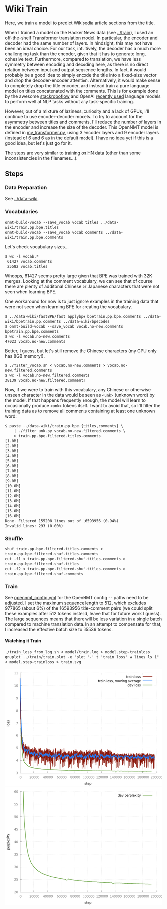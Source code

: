 # Wiki Train
Here, we train a model to predict Wikipedia article sections from the title.

When I trained a model on the Hacker News data (see [../train](../train)), I used an off-the-shelf Transformer translation model. In particular, the encoder and decoder had the same number of layers. In hindsight, this may not have been an ideal choice. For our task, intuitively, the decoder has a much more challenging task than the encoder, given that it has to generate long, cohesive text. Furthermore, compared to translation, we have less symmetry between encoding and decoding here, as there is no direct relation between input and output sequence lengths. In fact, it would probably be a good idea to simply encode the title into a fixed-size vector and drop the decoder-encoder attention. Alternatively, it would make sense to completely drop the title encoder, and instead train a pure language model on titles concatenated with the comments. This is for example done by the awesome [stackroboflow](https://stackroboflow.com) and OpenAI [recently used](https://openai.com/blog/better-language-models/) language models to perform well at NLP tasks without any task-specific training.

However, out of a mixture of laziness, curiosity and a lack of GPUs, I'll continue to use encoder-decoder models. To try to account for the asymmetry between titles and comments, I'll reduce the number of layers in the encoder and increase the size of the decoder. This OpenNMT model is defined in [my_transformer.py](my_transformer.py), using 3 encoder layers and 9 encoder layers (instead of 6 and 6 as in the default model). I have no idea yet if this is a good idea, but let's just go for it.

The steps are very similar to [training on HN data](../train) (other than some inconsistencies in the filenames...).

## Steps
### Data Preparation
See [../data-wiki](../data-wiki).

### Vocabularies
```
onmt-build-vocab --save_vocab vocab.titles ../data-wiki/train.pp.bpe.titles
onmt-build-vocab --save_vocab vocab.comments ../data-wiki/train.pp.bpe.comments
```
Let's check vocabulary sizes...
```
$ wc -l vocab.*
 61427 vocab.comments
 25582 vocab.titles
```
Whoops, 61427 seems pretty large given that BPE was trained with 32K merges.
Looking at the comment vocabulary, we can see that of course there are plenty of additonal Chinese or Japanese characters that were not seen when learning BPE. 

One workaround for now is to just ignore examples in the training data that were not seen when learning BPE for creating the vocabulary.
```
$ ../data-wiki/fastBPE/fast applybpe bpetrain.pp.bpe.comments ../data-wiki/bpetrain.pp.comments ../data-wiki/bpecodes
$ onmt-build-vocab --save_vocab vocab.no-new.comments bpetrain.pp.bpe.comments
$ wc -l vocab.no-new.comments
47023 vocab.no-new.comments
```
Better, I guess, but let's still remove the Chinese characters (my GPU only has 8GB memory!).
```
$ ./filter_vocab.sh < vocab.no-new.comments > vocab.no-new.filtered.comments
$ wc -l vocab.no-new.filtered.comments
38139 vocab.no-new.filtered.comments
```
Now, if we were to train with this vocabulary, any Chinese or otherwise unseen character in the data would be seen as `<unk>` (unknown word) by the model. If that happens frequently enough, the model
will learn to occasionally produce `<unk>` tokens itself. I want to avoid that, so I'll filter the
training data as to remove all comments containing at least one unknown word:
```
$ paste ../data-wiki/train.pp.bpe.{titles,comments} \
    | ./filter_unk.py vocab.no-new.filtered.comments \
    > train.pp.bpe.filtered.titles-comments
[1.0M]
[2.0M]
[3.0M]
[4.0M]
[5.0M]
[6.0M]
[7.0M]
[8.0M]
[9.0M]
[10.0M]
[11.0M]
[12.0M]
[13.0M]
[14.0M]
[15.0M]
[16.0M]
Done. Filtered 155208 lines out of 16593956 (0.94%)
Invalid lines: 293 (0.00%)
```

### Shuffle
```
shuf train.pp.bpe.filtered.titles-comments > train.pp.bpe.filtered.shuf.titles-comments
cut -f1 < train.pp.bpe.filtered.shuf.titles-comments > train.pp.bpe.filtered.shuf.titles
cut -f2 < train.pp.bpe.filtered.shuf.titles-comments > train.pp.bpe.filtered.shuf.comments
```

### Train
See [opennmt_config.yml](opennmt_config.yml) for the OpenNMT config -- paths need to be adjusted.
I set the maximum sequence length to 512, which excludes 977865 (about 6%) of the 16593956 title-comment pairs (we could split these examples after 512 tokens instead, leave that for future work I guess). The large sequences means that there will be less variation in a single batch compared to machine translation data. In an attempt to compensate for that, I increased the effective batch size to 65536 tokens.

#### Watching it Train
```
./train_loss_from_log.sh < model/train.log > model.step-trainloss
gnuplot ../train/train.plot -e "plot '-' t 'train loss' w lines ls 1" < model.step-trainloss > train.svg
```

![training loss](train.png)
![dev perplexity](dev-perplexity.png)
